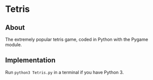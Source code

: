 # Tetris

## About

The extremely popular tetris game, coded in Python with the Pygame module.

## Implementation

Run `python3 Tetris.py` in a terminal if you have Python 3. 
